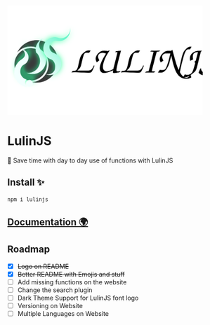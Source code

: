 <p align="left">
<img alt="React Native Typescript Boilerplate"
        src="assets/lulinjs.svg" height="250"  />
</p>

# LulinJS

🚀 Save time with day to day use of functions with LulinJS

## Install ✨

```bash
npm i lulinjs
```

## [Documentation 🌍](https://wrathchaos.github.io/lulinjs/)

## Roadmap

- [x] ~~Logo on README~~
- [x] ~~Better README with Emojis and stuff~~
- [ ] Add missing functions on the website
- [ ] Change the search plugin
- [ ] Dark Theme Support for LulinJS font logo
- [ ] Versioning on Website
- [ ] Multiple Languages on Website
